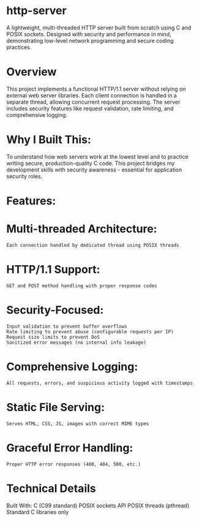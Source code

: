 # http-server
A lightweight, multi-threaded HTTP server built from scratch using C and POSIX sockets. Designed with security and performance in mind, demonstrating low-level network programming and secure coding practices.

# Overview
This project implements a functional HTTP/1.1 server without relying on external web server libraries. Each client connection is handled in a separate thread, allowing concurrent request processing. The server includes security features like request validation, rate limiting, and comprehensive logging.

# Why I Built This:
To understand how web servers work at the lowest level and to practice writing secure, production-quality C code. This project bridges my development skills with security awareness - essential for application security roles.

# Features:

  # Multi-threaded Architecture: 
    Each connection handled by dedicated thread using POSIX threads
  # HTTP/1.1 Support: 
    GET and POST method handling with proper response codes
  # Security-Focused:
    Input validation to prevent buffer overflows
    Rate limiting to prevent abuse (configurable requests per IP)
    Request size limits to prevent DoS
    Sanitized error messages (no internal info leakage)
  # Comprehensive Logging: 
    All requests, errors, and suspicious activity logged with timestamps
  # Static File Serving: 
    Serves HTML, CSS, JS, images with correct MIME types
  # Graceful Error Handling: 
    Proper HTTP error responses (400, 404, 500, etc.)

# Technical Details
Built With:
  C (C99 standard)
  POSIX sockets API
  POSIX threads (pthread)
  Standard C libraries only
